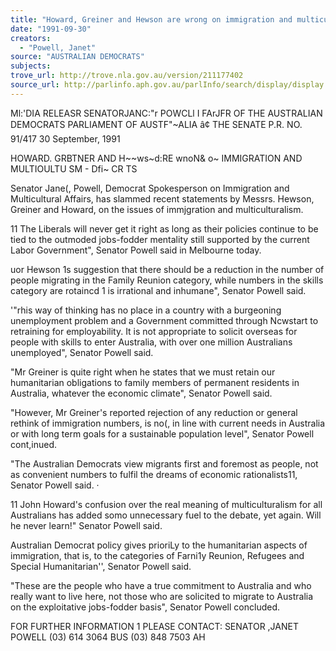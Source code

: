 ```yaml
---
title: "Howard, Greiner and Hewson are wrong on immigration and multiculturalism - Democrats"
date: "1991-09-30"
creators:
  - "Powell, Janet"
source: "AUSTRALIAN DEMOCRATS"
subjects:
trove_url: http://trove.nla.gov.au/version/211177402
source_url: http://parlinfo.aph.gov.au/parlInfo/search/display/display.w3p;query=Id%3A%22media/pressrel/3072036%22
---
```


  Ml:'DIA RELEASR SENATORJANC:"r POWCLl I FArJFR OF THE AUSTRALIAN DEMOCRATS  PARLIAMENT OF AUSTF"~ALIA â¢ THE SENATE  P.R. NO. 91/417  30 September, 1991 

  HOWARD. GRBTNER AND H~~ws~d:RE wnoN& o~ IMMIGRATION AND  MULTIOULTU SM - Dfi~ CR TS 

  Senator Jane(, Powell, Democrat Spokesperson on Immigration and Multicultural  Affairs, has slammed recent statements by Messrs. Hewson, Greiner and Howard,  on the issues of immjgration and multiculturalism. 

  11 The Liberals will never get it right as long as their policies continue to be tied to  the outmoded jobs-fodder mentality still supported by the current Labor  Government", Senator Powell said in Melbourne today. 

  uor Hewson 1s suggestion that there should be a reduction in the number of  people migrating in the Family Reunion category, while numbers in the skills  category are rotaincd 1 is irrational and inhumane", Senator Powell said. 

  '"rhis way of thinking has no place in a country with a burgeoning unemployment  problem and a Government committed through Ncwstart to retraining for  employability. It is not appropriate to solicit overseas for people with skills to  enter Australia, with over one million Australians unemployed", Senator Powell  said. 

  "Mr Greiner is quite right when he states that we must retain our humanitarian  obligations to family members of permanent residents in Australia, whatever the  economic climate", Senator Powell said. 

  "However, Mr Greiner's reported rejection of any reduction or general rethink of  immigration numbers, is no(, in line with current needs in Australia or with long­ term goals for a sustainable population level", Senator Powell cont,inued. 

  "The Australian Democrats view migrants first and foremost as people, not as  convenient numbers to fulfil the dreams of economic rationalists11, Senator Powell  said. · 

  11 John Howard's confusion over the real meaning of multiculturalism for all  Australians has added somo unnecessary fuel to the debate, yet again. Will he  never learn!" Senator Powell said. 

  Australian Democrat policy gives prioriLy to the humanitarian aspects of  immigration, that is, to the categories of Farni1y Reunion, Refugees and Special  Humanitarian'', Senator Powell said. 

  "These are the people who have a true commitment to Australia and who really  want to live here, not those who are solicited to migrate to Australia on the  exploitative jobs-fodder basis", Senator Powell concluded. 

  FOR FURTHER INFORMATION 1 PLEASE CONTACT:  SENATOR ,JANET POWELL (03) 614 3064 BUS  (03) 848 7503 AH 


